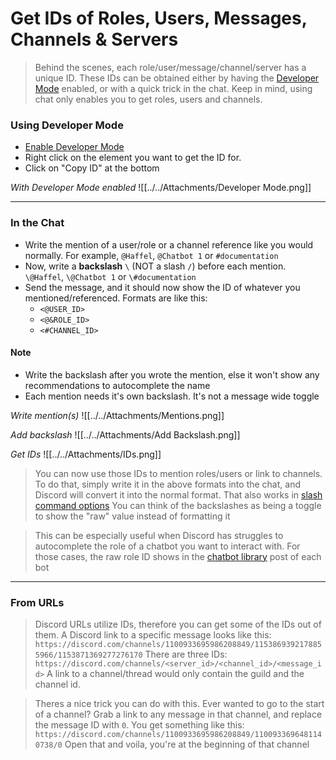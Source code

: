 # Get IDs of Roles, Users, Messages, Channels & Servers

> Behind the scenes, each role/user/message/channel/server has a unique ID. These IDs can be obtained either by having the [Developer Mode](./Developer%20Mode) enabled, or with a quick trick in the chat. Keep in mind, using chat only enables you to get roles, users and channels.

### Using Developer Mode
- [Enable Developer Mode](./Developer%20Mode)
- Right click on the element you want to get the ID for. 
- Click on "Copy ID" at the bottom

*With Developer Mode enabled*
![[../../Attachments/Developer Mode.png]]


---


### In the Chat
- Write the mention of a user/role or a channel reference like you would normally. For example, `@Haffel`, `@Chatbot 1` or `#documentation`
- Now, write a **backslash** `\` (NOT a slash `/`) before each mention. `\@Haffel`, `\@Chatbot 1` or `\#documentation`
- Send the message, and it should now show the ID of whatever you mentioned/referenced. Formats are like this:
  - `<@USER_ID>`
  - `<@&ROLE_ID>`
  - `<#CHANNEL_ID>`

#### Note
- Write the backslash after you wrote the mention, else it won't show any recommendations to autocomplete the name
- Each mention needs it's own backslash. It's not a message wide toggle

*Write mention(s)*
![[../../Attachments/Mentions.png]]

*Add backslash*
![[../../Attachments/Add Backslash.png]]

*Get IDs*
![[../../Attachments/IDs.png]]

> You can now use those IDs to mention roles/users or link to channels. To do that, simply write it in the above formats into the chat, and Discord will convert it into the normal format. That also works in [slash command options](../Quickstart/Slash%20Commands##Command%20Option%20Types)
> You can think of the backslashes as being a toggle to show the "raw" value instead of formatting it

> This can be especially useful when Discord has struggles to autocomplete the role of a chatbot you want to interact with. For those cases, the raw role ID shows in the [chatbot library](https://discord.com/channels/1100933695986208849/1137217914802548796) post of each bot


---


### From URLs
> Discord URLs utilize IDs, therefore you can get some of the IDs out of them. A Discord link to a specific message looks like this:
`https://discord.com/channels/1100933695986208849/1153869392178855966/1153871369277276170`
> There are three IDs:
`https://discord.com/channels/<server_id>/<channel_id>/<message_id>`
> A link to a channel/thread would only contain the guild and the channel id.

> Theres a nice trick you can do with this. Ever wanted to go to the start of a channel? Grab a link to any message in that channel, and replace the message ID with `0`. You get something like this:
`https://discord.com/channels/1100933695986208849/1100933696481140738/0`
> Open that and voila, you're at the beginning of that channel